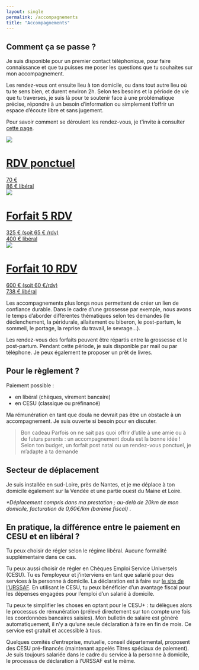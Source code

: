 ```yaml
---
layout: single
permalink: /accompagnements
title: "Accompagnements"
---
```


## Comment ça se passe ?

Je suis disponible pour un premier contact téléphonique, pour faire connaissance et que tu puisses me poser les questions que tu souhaites sur mon accompagnement.


Les rendez-vous ont ensuite lieu à ton domicile, ou dans tout autre lieu où tu te sens bien, et durent environ 2h. 
Selon tes besoins et la période de vie que tu traverses, je suis là pour te soutenir face à une problématique précise, répondre à un besoin d’information ou simplement t’offrir un espace d’écoute libre et sans jugement.

 Pour savoir comment se déroulent les rendez-vous, je t'invite à consulter [cette page](/doula).

<div class="container">
  <div class="table-price">
    <a href="mailto:solinemoreldoula@gmail.com">
    <div class="pic-item">
       <img src="/assets/images/accompagnements/1.jpg"/>
    </div>
    <div class="description">
      <h1 class="title">RDV ponctuel</h1>
      <span class="price">70 € <br/> 86 € libéral</span>
    </div>
    </a>
  </div>
  <div class="table-price">
    <a href="mailto:solinemoreldoula@gmail.com">
    <div class="pic-item">
      <img src="/assets/images/accompagnements/2.jpg"/>
    </div>
    <div class="description">
     <h1 class="title">Forfait 5 RDV</h1>
      <span class="price">325 €   (soit 65 € /rdv) <br/>400 € libéral</span>
    </div>
    </a>
  </div>
  <div class="table-price">
    <a href="mailto:solinemoreldoula@gmail.com">
    <div class="pic-item">
     <img src="/assets/images/accompagnements/3.jpg"/>
    </div>
    <div class="description">
      <h1 class="title">Forfait 10 RDV</h1>
      <span class="price"> 600 €   (soit 60 €/rdv)  <br/> 738 €  libéral</span>
    </div>
    </a>
  </div>
  </div>


Les accompagnements plus longs nous permettent de créer un lien de confiance durable. Dans le cadre d’une grossesse par exemple, nous avons le temps d’aborder différentes thématiques selon tes demandes (le déclenchement, la péridurale, allaitement ou biberon, le post-partum, le sommeil, le portage, la reprise du travail, le sevrage…).  

Les rendez-vous des forfaits peuvent être répartis entre la grossesse et le post-partum. Pendant cette période, je suis disponible par mail ou par téléphone. Je peux également te proposer un prêt de livres.

## Pour le règlement ?


Paiement possible : 
<ul>
    <li> en libéral (chèques, virement bancaire) </li>
    <li> en CESU (classique ou préfinancé)</li>
</ul>

Ma rémunération en tant que doula ne devrait pas être un obstacle à un accompagnement. Je suis ouverte si besoin pour en discuter.

<blockquote class="quote ">
<span>Bon cadeau </span> Parfois on ne sait pas quoi offrir d’utile à une amie ou à de futurs parents : un accompagnement doula est la bonne idée ! Selon ton budget, un forfait post natal ou un rendez-vous ponctuel, je m’adapte à ta demande
</blockquote>

## Secteur de déplacement

Je suis installée en sud-Loire, près de Nantes, et je me déplace à ton domicile également sur la Vendée et une partie ouest du Maine et Loire. 

 <!-- Map -->
 <div id="map" ></div>
 <p>
<i>*Déplacement compris dans ma prestation ; au-delà de 20km de mon domicile, facturation de 0,60€/km (barème fiscal)  
.</i>
</p>

<link rel="stylesheet" href="https://unpkg.com/leaflet@1.3.1/dist/leaflet.css" integrity="sha512-Rksm5RenBEKSKFjgI3a41vrjkw4EVPlJ3+OiI65vTjIdo9brlAacEuKOiQ5OFh7cOI1bkDwLqdLw3Zg0cRJAAQ==" crossorigin="" />
<script src="https://unpkg.com/leaflet@1.3.1/dist/leaflet.js" integrity="sha512-/Nsx9X4HebavoBvEBuyp3I7od5tA0UzAxs+j83KgC8PU0kgB4XiK4Lfe4y4cgBtaRJQEIFCW+oC506aPT2L1zw==" crossorigin="">
</script>
<script type="text/javascript">
    // On initialise la latitude et la longitude de Paris (centre de la carte)
    var lat = 47.15432488494391;
    var lon = -1.5232560503890042;

    var latlngs = [
      // nord loire au dessus de la chapelle / erdre 
      [47.31664721641413, -1.5445540016466892],
      // orvault
      [47.272962724234, -1.6293870881578993],
      // st herblain
      [47.20906403165871, -1.6665625169979184],
      // indre 
      [47.19535680833296, -1.680005461179651],
      // corsept
      [47.27651899430666, -2.0748051736599065],
      // pornic
      [47.11321602338254, -2.114630614267812],
      // beauvoir sur mer 
      [46.91133630797509, -2.0472775785391284],
      // challans
      [46.82260919288586, -1.8831693014160147],
      // la roche /yon
      [46.650016349253185, -1.4306499888826807],
      // les herbiers
      [46.85840648278568, -1.0042484212822218],
      // cholet
      [47.05805406467115, -0.85181312090299],
      // montrevault sur evre
      [47.272614502727144, -1.01515895466963],
      // ancenis
      [47.38176554923781, -1.1719614475411408],
      //carquefou
      [47.30313303129809, -1.473398828008305]
    ];
    var myMap = null;
    // Fonction d'initialisation de la carte
    function initMap() {
        myMap = L.map('map').setView([47, lon], 9);
        // Leaflet ne récupère pas les cartes (tiles) sur un serveur par défaut. Nous devons lui préciser où nous souhaitons les récupérer. Ici, openstreetmap.fr
        L.tileLayer('https://{s}.tile.openstreetmap.fr/osmfr/{z}/{x}/{y}.png', {
            // Il est toujours bien de laisser le lien vers la source des données
            attribution: 'données © <a href="//osm.org/copyright">OpenStreetMap</a>/ODbL - rendu <a href="//openstreetmap.fr">OSM France</a>',
            minZoom: 1,
            maxZoom: 20
        }).addTo(myMap);
        var polygon = L.polygon(latlngs, {color: '#1f5595'});
        polygon.addTo(myMap);

        var elMarker = L.marker([lat, lon]);
        elMarker.bindTooltip("Mon domicile*", 
            {
                permanent: true, 
                direction: 'right'
            });
        elMarker.addTo(myMap);

        /*
        var circleOptions = {
            color: 'blue',
            fillColor: 'blue'
        };
        var circleCenter = [lat, lon];
        var circle = L.circle(circleCenter, 20000, circleOptions);
        circle.addTo(myMap);*/
    }
    window.onload = function(){
        initMap(); 
    };
</script>



## En pratique, la différence entre le paiement en CESU et en libéral ?

Tu peux choisir de régler selon le régime libéral. Aucune formalité supplémentaire dans ce cas.

Tu peux aussi choisir de régler en Chèques Emploi Service Universels (CESU). Tu es l’employeur et j’interviens en tant que salarié pour des services à la personne à domicile. La déclaration est à faire sur [le site de l’URSSAF](https://www.cesu.urssaf.fr/info/accueil/s-informer-sur-le-cesu/tout-savoir/c-est-quoi-pour-qui.html).
En utilisant le CESU, tu peux bénéficier d’un avantage fiscal pour les dépenses engagées pour l’emploi d’un salarié à domicile.

Tu peux te simplifier les choses en optant pour le CESU+ : tu délègues alors le processus de rémunération (prélevé directement sur ton compte une fois les coordonnées bancaires saisies). Mon bulletin de salaire est généré automatiquement, il n’y a qu’une seule déclaration à faire en fin de mois. Ce service est gratuit et accessible à tous.

Quelques comités d’entreprise, mutuelle, conseil départemental, proposent des CESU pré-financés (maintenant appelés Titres spéciaux de paiement). Je suis toujours salariée dans le cadre du service à la personne à domicile, le processus de déclaration à l’URSSAF est le même. 
